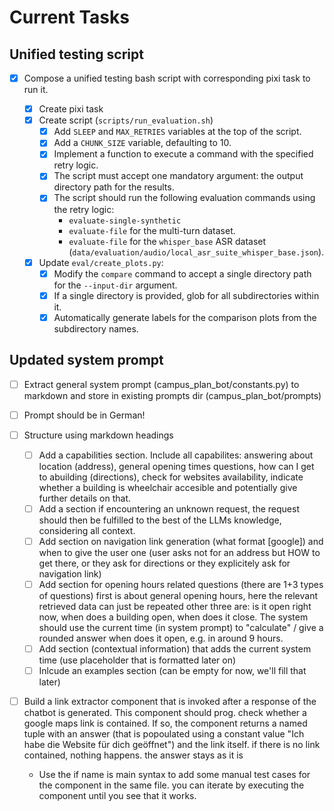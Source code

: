 # Current Tasks

## Unified testing script

* [X] Compose a unified testing bash script with corresponding pixi task to run it.

  * [X] Create pixi task
  * [X] Create script (`scripts/run_evaluation.sh`)
    * [X] Add `SLEEP` and `MAX_RETRIES` variables at the top of the script.
    * [X] Add a `CHUNK_SIZE` variable, defaulting to 10.
    * [X] Implement a function to execute a command with the specified retry logic.
    * [X] The script must accept one mandatory argument: the output directory path for the results.
    * [X] The script should run the following evaluation commands using the retry logic:
      * `evaluate-single-synthetic`
      * `evaluate-file` for the multi-turn dataset.
      * `evaluate-file` for the `whisper_base` ASR dataset (`data/evaluation/audio/local_asr_suite_whisper_base.json`).
  * [X] Update `eval/create_plots.py`:
    * [X] Modify the `compare` command to accept a single directory path for the `--input-dir` argument.
    * [X] If a single directory is provided, glob for all subdirectories within it.
    * [X] Automatically generate labels for the comparison plots from the subdirectory names.

## Updated system prompt

* [ ] Extract general system prompt (campus_plan_bot/constants.py) to markdown and store in existing prompts dir (campus_plan_bot/prompts)
* [ ] Prompt should be in German!
* [ ] Structure using markdown headings

  * [ ] Add a capabilities section. Include all capabilites: answering about location (address), general opening times questions, how can I get to abuilding (directions), check for websites availability, indicate whether a building is wheelchair accesible and potentially give further details on that.
  * [ ] Add a section if encountering an unknown request, the request should then be fulfilled to the best of the LLMs knowledge, considering all context.
  * [ ] Add section on navigation link generation (what format [google]) and when to give the user one (user asks not for an address but HOW to get there, or they ask for directions or they explicitely ask for navigation link)
  * [ ] Add section for opening hours related questions (there are 1+3 types of questions)
    first is about general opening hours, here the relevant retrieved data can just be repeated
    other three are: is it open right now, when does a building open, when does it close. The system should use the current time (in system prompt) to "calculate" / give a rounded answer when does it open, e.g. in around 9 hours.
  * [ ] Add section (contextual information) that adds the current system time (use placeholder that is formatted later on)
  * [ ] Inlcude an examples section (can be empty for now, we'll fill that later)
* [ ] Build a link extractor component that is invoked after a response of the chatbot is generated. This component should prog. check whether a google maps link is contained. If so, the component returns a named tuple with an answer (that is popoulated using a constant value "Ich habe die Website für dich geöffnet") and the link itself. if there is no link contained, nothing happens. the answer stays as it is

  *  Use the if name is main syntax to add some manual test cases for the component in the same file. you can iterate by executing the component until you see that it works.
